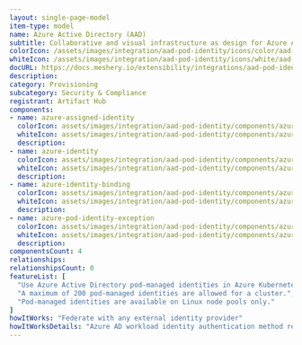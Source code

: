 ```yaml
---
layout: single-page-model
item-type: model
name: Azure Active Directory (AAD)
subtitle: Collaborative and visual infrastructure as design for Azure Active Directory (AAD)
colorIcon: /assets/images/integration/aad-pod-identity/icons/color/aad-pod-identity-color.svg
whiteIcon: /assets/images/integration/aad-pod-identity/icons/white/aad-pod-identity-white.svg
docURL: https://docs.meshery.io/extensibility/integrations/aad-pod-identity
description: 
category: Provisioning
subcategory: Security & Compliance
registrant: Artifact Hub
components: 
- name: azure-assigned-identity
  colorIcon: assets/images/integration/aad-pod-identity/components/azure-assigned-identity/icons/color/azure-assigned-identity-color.svg
  whiteIcon: assets/images/integration/aad-pod-identity/components/azure-assigned-identity/icons/white/azure-assigned-identity-white.svg
  description: 
- name: azure-identity
  colorIcon: assets/images/integration/aad-pod-identity/components/azure-identity/icons/color/azure-identity-color.svg
  whiteIcon: assets/images/integration/aad-pod-identity/components/azure-identity/icons/white/azure-identity-white.svg
  description: 
- name: azure-identity-binding
  colorIcon: assets/images/integration/aad-pod-identity/components/azure-identity-binding/icons/color/azure-identity-binding-color.svg
  whiteIcon: assets/images/integration/aad-pod-identity/components/azure-identity-binding/icons/white/azure-identity-binding-white.svg
  description: 
- name: azure-pod-identity-exception
  colorIcon: assets/images/integration/aad-pod-identity/components/azure-pod-identity-exception/icons/color/azure-pod-identity-exception-color.svg
  whiteIcon: assets/images/integration/aad-pod-identity/components/azure-pod-identity-exception/icons/white/azure-pod-identity-exception-white.svg
  description: 
componentsCount: 4
relationships: 
relationshipsCount: 0
featureList: [
  "Use Azure Active Directory pod-managed identities in Azure Kubernetes Service.",
  "A maximum of 200 pod-managed identities are allowed for a cluster.",
  "Pod-managed identities are available on Linux node pools only."
]
howItWorks: "Federate with any external identity provider"
howItWorksDetails: "Azure AD workload identity authentication method replaces pod-managed identity, which integrates with the Kubernetes native capabilities to federate with any external identity providers on behalf of the application."
---
```

